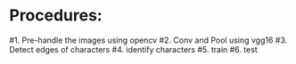 # Procedures:
#1. Pre-handle the images using opencv
#2. Conv and Pool using vgg16
#3. Detect edges of characters
#4. identify characters
#5. train
#6. test
